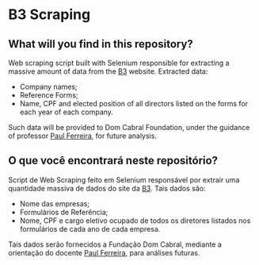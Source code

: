 # B3 Scraping

## What will you find in this repository?

Web scraping script built with Selenium responsible for extracting a massive amount of data from
the [B3](http://www.b3.com.br/pt_br/) website. Extracted data:

* Company names;
* Reference Forms;
* Name, CPF and elected position of all directors listed on the forms for each year of each company.

Such data will be provided to Dom Cabral Foundation, under the guidance of
professor [Paul Ferreira](https://www.fdc.org.br/sobreafdc/professores/paul-ferreira), for future analysis.

## O que você encontrará neste repositório?

Script de Web Scraping feito em Selenium responsável por extrair uma quantidade massiva de dados do site
da [B3](http://www.b3.com.br/pt_br/). Tais dados são:

* Nome das empresas;
* Formulários de Referência;
* Nome, CPF e cargo eletivo ocupado de todos os diretores listados nos formulários de cada ano de cada empresa.

Tais dados serão fornecidos a Fundação Dom Cabral, mediante a orientação do
docente [Paul Ferreira](https://www.fdc.org.br/sobreafdc/professores/paul-ferreira), para análises futuras.

